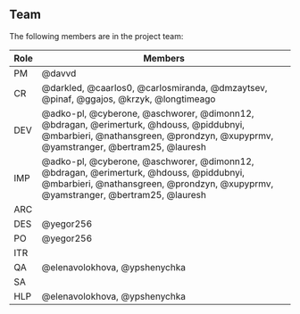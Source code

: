 ## Team

The following members are in the project team:

Role | Members
---|---
PM | @davvd
CR | @darkled, @caarlos0, @carlosmiranda, @dmzaytsev, @pinaf, @ggajos, @krzyk, @longtimeago
DEV | @adko-pl, @cyberone, @aschworer, @dimonn12, @bdragan, @erimerturk, @hdouss, @piddubnyi, @mbarbieri, @nathansgreen, @prondzyn, @xupyprmv, @yamstranger, @bertram25, @lauresh
IMP | @adko-pl, @cyberone, @aschworer, @dimonn12, @bdragan, @erimerturk, @hdouss, @piddubnyi, @mbarbieri, @nathansgreen, @prondzyn, @xupyprmv, @yamstranger, @bertram25, @lauresh
ARC | 
DES | @yegor256
PO | @yegor256
ITR | 
QA | @elenavolokhova, @ypshenychka
SA | 
HLP | @elenavolokhova, @ypshenychka
